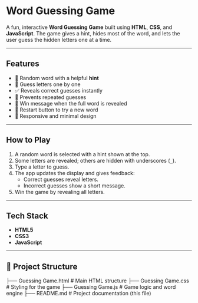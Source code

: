 # Word Guessing Game

A fun, interactive **Word Guessing Game** built using **HTML**, **CSS**, and **JavaScript**. The game gives a hint, hides most of the word, and lets the user guess the hidden letters one at a time.

---

## Features

- 🧠 Random word with a helpful **hint**
- 🔡 Guess letters one by one
- ✅ Reveals correct guesses instantly
- 🚫 Prevents repeated guesses
- 🎉 Win message when the full word is revealed
- 🔄 Restart button to try a new word
- 📱 Responsive and minimal design

---

##  How to Play

1. A random word is selected with a hint shown at the top.
2. Some letters are revealed; others are hidden with underscores (`_`).
3. Type a letter to guess.
4. The app updates the display and gives feedback:
   - Correct guesses reveal letters.
   - Incorrect guesses show a short message.
5. Win the game by revealing all letters.

---

## Tech Stack

- **HTML5**
- **CSS3**
- **JavaScript**

---

## 📁 Project Structure

├── Guessing Game.html # Main HTML structure
├── Guessing Game.css # Styling for the game
├── Guessing Game.js # Game logic and word engine
├── README.md # Project documentation (this file)
